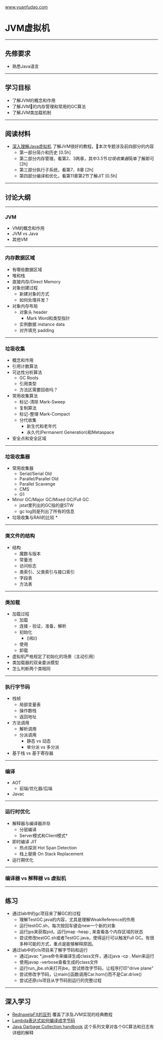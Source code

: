 www.yuanfudao.com

# JVM虚拟机

---

## 先修要求
* 熟悉Java语言

---

## 学习目标
* 了解JVM的概念和作用
* 了解JVM的内存管理和常用的GC算法
* 了解JVM类加载机制

---

## 阅读材料
* [深入理解Java虚拟机](https://book.douban.com/subject/24722612/) 了解JVM很好的教程。本次专题涉及前四部分的内容 
    * 第一部分简介和历史 [0.5h] 
    * 第二部分内存管理，看第2、3两章，其中3.5节*垃圾收集器*简单了解即可 [2h]
    * 第三部分执行子系统，看第7、8章 [2h]
    * 第四部分编译和优化，看第11章第2节了解JIT [0.5h]

---

## 讨论大纲
---

### JVM
* VM的概念和作用
* JVM vs Java
* 其他VM
---

### 内存数据区域
* 有哪些数据区域
* 堆和栈
* 直接内存/Direct Memory
* 对象创建过程
    * 新建对象的方式
    * 如何处理并发？
* 对象内存布局
    * 对象头 header
        * Mark Word和类型指针
    * 实例数据 instance data
    * 对齐填充 padding
---

### 垃圾收集
* 概念和作用
* 引用计数算法
* 可达性分析算法
    * GC Roots
    * 引用类型
    * 方法区需要回收吗？
* 常用收集算法
    * 标记-清除 Mark-Sweep
    * 复制算法
    * 标记-整理 Mark-Compact
    * 分代收集
        * 新生代和老年代
        * 永久代(Permanent Generation)和Metaspace
* 安全点和安全区域

---

### 垃圾收集器
* 常用收集器
    * Serial/Serial Old
    * Parallel/Parallel Old
    * Parallel Scavenge
    * CMS
    * G1
* Minor GC/Major GC/Mixed GC/Full GC
    * jstat里列出的GC指的是STW
    * gc log则是列出了所有的信息
* 垃圾收集与RAII的比较 *

---
### 类文件的结构
* 结构
    * 魔数与版本
    * 常量池
    * 访问标志
    * 类索引、父类索引与接口索引
    * 字段表
    * 方法表
___

### 类加载
* 加载过程
    * 加载
    * 连接 - 验证，准备，解析
    * 初始化
        * <clinit>()和<init>()
    * 使用
    * 卸载
* 虚拟机严格规定了初始化的场景（主动引用）
* 类加载器的双亲委派模型
* 怎么判断两个类相同
---

### 执行字节码
* 栈帧
    * 局部变量表
    * 操作数栈
    * 返回地址
* 方法调用
    * 解析调用
    * 分派调用
        * 静态 vs 动态
        * 单分派 vs 多分派
* 基于栈 vs 基于寄存器

---

### 编译
* AOT
    * 前端/优化器/后端
* Javac

---
### 运行时优化
* 解释器与编译器并存
    * 分层编译
    * Server模式和Client模式*
* 即时编译 JIT
    * 热点探测 Hot Span Detection
    * 栈上替换 On Stack Replacement
* 运行期优化

---

### 编译器 vs 解释器 vs 虚拟机

---

## 练习
* 通过lab中的gc项目来了解GC的过程
    * 理解TestGC.java的内容，尤其是理解WeakReference的作用
    * 运行testGC.sh，每次按回车键会new一个新的对象
    * 运行jps来获取pid，运行jmap -heap <pid>, 来查看各个内存区域的状态
    * 尝试修改testGC.sh或者TestGC.java，使得运行可以触发Full GC。有很多种可能的方式，重点是能够解释原因。
* 通过lab中的cls项目来了解字节码和运行
    * 通过javac *.java命令来编译生成class文件，通过java -cp . Main来运行
    * 使用javap -verbose查看生成的class文件
    * 运行run_jbe.sh来打开jbe，尝试修改字节码，让程序打印"drive plane"
    * 尝试修改字节码，让main()函数调用Car.horn()而不是Car.drive()
    * 尝试还原cls项目从字节码到运行的完整过程

---

## 深入学习
* [RednaxelaFX的豆列](https://www.douban.com/doulist/2545443/) 覆盖了涉及JVM实现的经典教程
* [Lambda表达式如何编译成字节码](https://blog.takipi.com/compiling-Lambda-expressions-scala-vs-java-8/)
* [Java Garbage Collection handbook](https://plumbr.io/java-garbage-collection-handbook) 这个系列文章对各个GC算法和日志有详细的解释